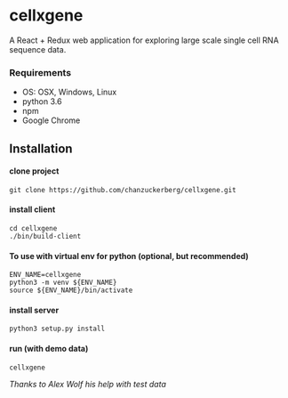 # cellxgene

A React + Redux web application for exploring large scale single cell RNA sequence data.

### Requirements
- OS: OSX, Windows, Linux
- python 3.6
- npm
- Google Chrome


## Installation

#### clone project

    git clone https://github.com/chanzuckerberg/cellxgene.git

#### install client 

    cd cellxgene
    ./bin/build-client

#### To use with virtual env for python (optional, but recommended)

    ENV_NAME=cellxgene
    python3 -m venv ${ENV_NAME}
    source ${ENV_NAME}/bin/activate

#### install server

    python3 setup.py install

#### run (with demo data)

    cellxgene
   
   
*Thanks to Alex Wolf his help with test data*
